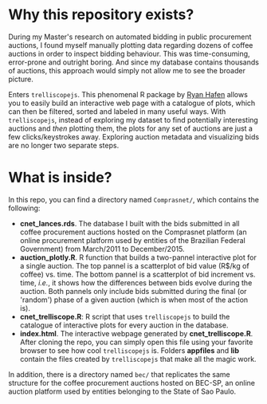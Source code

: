 # Why this repository exists?
During my Master's research on automated bidding in public procurement auctions, I found myself manually plotting data regarding dozens of coffee auctions in order to inspect bidding behaviour. This was time-consuming, error-prone and outright boring. And since my database contains thousands of auctions, this approach would simply not allow me to see the broader picture.

Enters `trelliscopejs`. This phenomenal R package by [Ryan Hafen](https://github.com/hafen) allows you to easily build an interactive web page with a catalogue of plots, which can then be filtered, sorted and labeled in many useful ways. With `trelliscopejs`, instead of exploring my dataset to find potentially interesting auctions and _then_ plotting them, the plots for any set of auctions are just a few clicks/keystrokes away. Exploring auction metadata and visualizing bids are no longer two separate steps.

# What is inside?
In this repo, you can find a directory named `Comprasnet/`, which contains the following:
- **cnet_lances.rds**. The database I built with the bids submitted in all coffee procurement auctions hosted on the Comprasnet platform (an online procurement platform used by entities of the Brazilian Federal Government) from March/2011 to December/2015.
- **auction_plotly.R**. R function that builds a two-pannel interactive plot for a single auction. The top pannel is a scatterplot of bid value (R$/kg of coffee) vs. time. The bottom pannel is a scatterplot of bid increment vs. time, _i.e._, it shows how the differences between bids evolve during the auction. Both pannels only include bids submitted during the final (or 'random') phase of a given auction (which is when most of the action is).
- **cnet_trelliscope.R**: R script that uses `trelliscopejs` to build the catalogue of interactive plots for every auction in the database.
- **index.html**. The interactive webpage generated by **cnet_trelliscope.R**. After cloning the repo, you can simply open this file using your favorite browser to see how cool `trelliscopejs` is. Folders **appfiles** and **lib** contain the files created by `trelliscopejs` that make all the magic work.


In addition, there is a directory named `bec/` that replicates the same structure for the coffee procurement auctions hosted on BEC-SP, an online auction platform used by entities belonging to the State of Sao Paulo.
